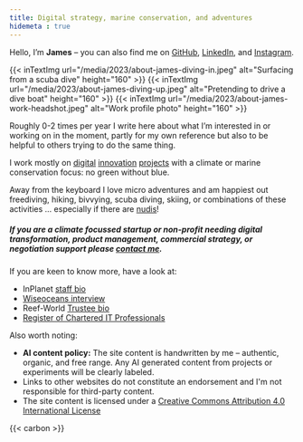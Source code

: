 ```yaml
---
title: Digital strategy, marine conservation, and adventures
hidemeta : true
---
```


Hello, I’m **James** – you can also find me on [GitHub](https://github.com/jamesgreenblue), [LinkedIn](https://www.linkedin.com/in/jamesgreenblue/), and [Instagram](https://instagram.com/jamesgreenblue).

{{< inTextImg url="/media/2023/about-james-diving-in.jpeg" alt="Surfacing from a scuba dive" height="160" >}}
{{< inTextImg url="/media/2023/about-james-diving-up.jpeg" alt="Pretending to drive a dive boat" height="160" >}}
{{< inTextImg url="/media/2023/about-james-work-headshot.jpeg" alt="Work profile photo" height="160" >}}

Roughly 0-2 times per year I write here about what I’m interested in or working on in the moment, partly for my own reference but also to be helpful to others trying to do the same thing.

I work mostly on [digital](https://www.unep.org/news-and-stories/story/digital-hub-designed-protect-coral-reefs-shortlisted-global-award) [innovation](https://greenfins.net/) [projects](https://inplanet.earth/) with a climate or marine conservation focus: no green without blue.

Away from the keyboard I love micro adventures and am happiest out freediving, hiking, bivvying, scuba diving, skiing, or combinations of these activities ... especially if there are [nudis](https://www.youtube.com/watch?v=F7V8DRfZBQI)!

##### If you are a climate focussed startup or non-profit needing digital transformation, product management, commercial strategy, or negotiation support please [contact me](/contact).

If you are keen to know more, have a look at:

* InPlanet [staff bio](https://inplanet.earth/about/#team)
* [Wiseoceans interview](https://www.wiseoceans.com/an-interview-with-wiseoceans-james-greenhalgh)
* Reef-World [Trustee bio](https://reef-world.org/trustees)
* [Register of Chartered IT Professionals](https://www.bcs.org/membership-and-registrations/get-registered/chartered-it-professional/register-of-chartered-it-professionals/)

Also worth noting:

* **AI content policy:** The site content is handwritten by me – authentic, organic, and free range. Any AI generated content from projects or experiments will be clearly labeled.
* Links to other websites do not constitute an endorsement and I'm not responsible for third-party content.
* The site content is licensed under a [Creative Commons Attribution 4.0 International License](http://creativecommons.org/licenses/by/4.0/)

{{< carbon >}}

